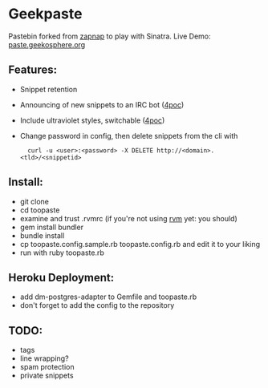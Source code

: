 Geekpaste
=========

Pastebin forked from [zapnap](https://github.com/zapnap/toopaste) to play with Sinatra.
Live Demo: [paste.geekosphere.org](http://paste.geekosphere.org)


Features:
---------

* Snippet retention
* Announcing of new snippets to an IRC bot ([4poc](https://github.com/4poc))
* Include ultraviolet styles, switchable ([4poc](https://github.com/4poc))
* Change password in config, then delete snippets from the cli with

        curl -u <user>:<password> -X DELETE http://<domain>.<tld>/<snippetid>


Install:
--------

* git clone
* cd toopaste
* examine and trust .rvmrc (if you're not using [rvm](http://rvm.beginrescueend.com) yet: you should)
* gem install bundler
* bundle install
* cp toopaste.config.sample.rb toopaste.config.rb and edit it to your liking
* run with ruby toopaste.rb


Heroku Deployment:
------------------

* add dm-postgres-adapter to Gemfile and toopaste.rb
* don't forget to add the config to the repository


TODO:
-----

* tags
* line wrapping?
* spam protection
* private snippets

